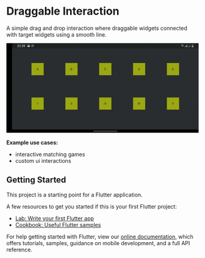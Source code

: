 # Draggable Interaction

A simple drag and drop interaction where draggable widgets connected with target widgets using a smooth line. 

<img src="/docs/20210604_234933.gif" alt="drag and drop interaction" style="min-width: 200px; max-width: 100%;">

**Example use cases:**
- interactive matching games
- custom ui interactions

## Getting Started

This project is a starting point for a Flutter application.

A few resources to get you started if this is your first Flutter project:

- [Lab: Write your first Flutter app](https://flutter.dev/docs/get-started/codelab)
- [Cookbook: Useful Flutter samples](https://flutter.dev/docs/cookbook)

For help getting started with Flutter, view our
[online documentation](https://flutter.dev/docs), which offers tutorials,
samples, guidance on mobile development, and a full API reference.
